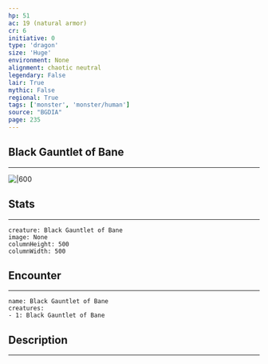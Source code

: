 ```yaml
---
hp: 51
ac: 19 (natural armor)
cr: 6
initiative: 0
type: 'dragon'    
size: 'Huge'
environment: None
alignment: chaotic neutral
legendary: False
lair: True
mythic: False
regional: True
tags: ['monster', 'monster/human']
source: "BGDIA"
page: 235
---
```


## Black Gauntlet of Bane
---

![|600](D:/Program%20Files/5e.tools/img/bestiary/BGDIA/Black%20Gauntlet%20of%20Bane.jpg)

## Stats
---

```statblock
creature: Black Gauntlet of Bane
image: None
columnHeight: 500
columnWidth: 500
```

## Encounter
---

```encounter-table
name: Black Gauntlet of Bane
creatures:
- 1: Black Gauntlet of Bane
```

## Description
---




